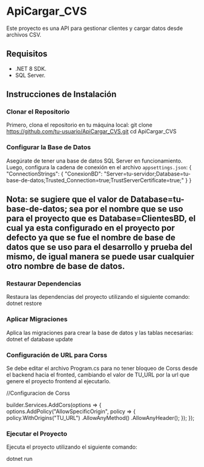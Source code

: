 # ApiCargar_CVS

Este proyecto es una API para gestionar clientes y cargar datos desde archivos CSV.

## Requisitos

- .NET 8 SDK.
- SQL Server.

## Instrucciones de Instalación

### Clonar el Repositorio

Primero, clona el repositorio en tu máquina local:
git clone https://github.com/tu-usuario/ApiCargar_CVS.git cd ApiCargar_CVS

### Configurar la Base de Datos

Asegúrate de tener una base de datos SQL Server en funcionamiento. Luego, configura la cadena de conexión en el archivo `appsettings.json`:
{ "ConnectionStrings": { "ConexionBD": "Server=tu-servidor;Database=tu-base-de-datos;Trusted_Connection=true;TrustServerCertificate=true;" } }

## Nota: se sugiere que el valor de Database=tu-base-de-datos; sea por el nombre que se uso para el proyecto que es Database=ClientesBD, el cual ya esta configurado en el proyecto por defecto ya que se fue el nombre de base de datos que se uso para el desarrollo y prueba del mismo, de igual manera se puede usar cualquier otro nombre de base de datos.


### Restaurar Dependencias

Restaura las dependencias del proyecto utilizando el siguiente comando:
dotnet restore


### Aplicar Migraciones

Aplica las migraciones para crear la base de datos y las tablas necesarias:
dotnet ef database update

### Configuración de URL para Corss
Se debe editar el archivo Program.cs para no tener bloqueo de Corss desde el backend hacia el fronted, cambiando el valor de TU_URL por la url que genere el proyecto frontend al ejecutarlo.

//Configuracion de Corss

builder.Services.AddCors(options =>
{
    options.AddPolicy("AllowSpecificOrigin", policy =>
    {
        policy.WithOrigins("TU_URL")
              .AllowAnyMethod()
              .AllowAnyHeader();
    });
});



### Ejecutar el Proyecto

Ejecuta el proyecto utilizando el siguiente comando:

dotnet run







